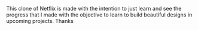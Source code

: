 This clone of Netflix is made with the intention to just learn and see the progress that I made with the objective to learn to build beautiful designs in upcoming projects. Thanks
